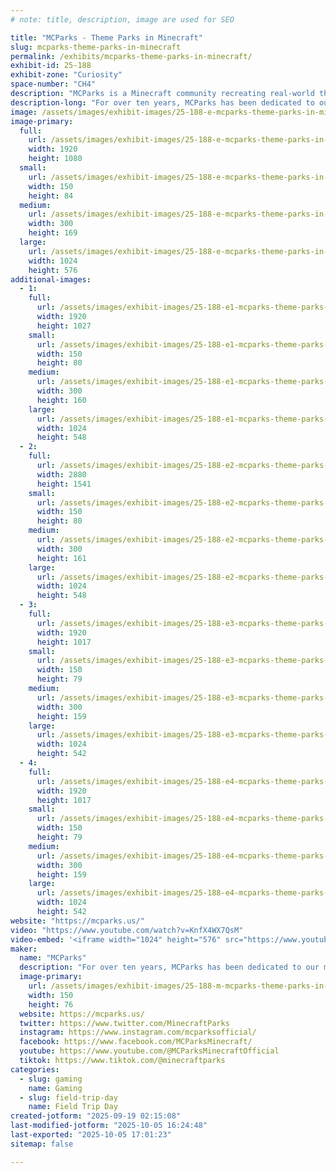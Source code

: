 ```yaml
---
# note: title, description, image are used for SEO

title: "MCParks - Theme Parks in Minecraft"
slug: mcparks-theme-parks-in-minecraft
permalink: /exhibits/mcparks-theme-parks-in-minecraft/
exhibit-id: 25-188
exhibit-zone: "Curiosity"
space-number: "CH4"
description: "MCParks is a Minecraft community recreating real-world theme parks and resorts at a 1:1 scale."
description-long: "For over ten years, MCParks has been dedicated to our mission to create the ultimate destination for theme parks in Minecraft. We specialize in recreating real-world theme parks and resorts (like the Walt Disney World Resort, Universal Orlando Resort, and Disneyland Resort) at a 1:1 scale within the game of Minecraft. Since April 2013, we've welcomed over 450,000 unique Guests, and currently staff a team of over 150 volunteer Cast Members."
image: /assets/images/exhibit-images/25-188-e-mcparks-theme-parks-in-minecraft-castlemcparks-300x169.png
image-primary: 
  full:
    url: /assets/images/exhibit-images/25-188-e-mcparks-theme-parks-in-minecraft-castlemcparks-full.png
    width: 1920
    height: 1080
  small:
    url: /assets/images/exhibit-images/25-188-e-mcparks-theme-parks-in-minecraft-castlemcparks-150x84.png
    width: 150
    height: 84
  medium:
    url: /assets/images/exhibit-images/25-188-e-mcparks-theme-parks-in-minecraft-castlemcparks-300x169.png
    width: 300
    height: 169
  large:
    url: /assets/images/exhibit-images/25-188-e-mcparks-theme-parks-in-minecraft-castlemcparks-1024x576.png
    width: 1024
    height: 576
additional-images: 
  - 1:
    full:
      url: /assets/images/exhibit-images/25-188-e1-mcparks-theme-parks-in-minecraft-epcotmcp-full.png
      width: 1920
      height: 1027
    small:
      url: /assets/images/exhibit-images/25-188-e1-mcparks-theme-parks-in-minecraft-epcotmcp-150x80.png
      width: 150
      height: 80
    medium:
      url: /assets/images/exhibit-images/25-188-e1-mcparks-theme-parks-in-minecraft-epcotmcp-300x160.png
      width: 300
      height: 160
    large:
      url: /assets/images/exhibit-images/25-188-e1-mcparks-theme-parks-in-minecraft-epcotmcp-1024x548.png
      width: 1024
      height: 548
  - 2:
    full:
      url: /assets/images/exhibit-images/25-188-e2-mcparks-theme-parks-in-minecraft-dlmcp-full.png
      width: 2880
      height: 1541
    small:
      url: /assets/images/exhibit-images/25-188-e2-mcparks-theme-parks-in-minecraft-dlmcp-150x80.png
      width: 150
      height: 80
    medium:
      url: /assets/images/exhibit-images/25-188-e2-mcparks-theme-parks-in-minecraft-dlmcp-300x161.png
      width: 300
      height: 161
    large:
      url: /assets/images/exhibit-images/25-188-e2-mcparks-theme-parks-in-minecraft-dlmcp-1024x548.png
      width: 1024
      height: 548
  - 3:
    full:
      url: /assets/images/exhibit-images/25-188-e3-mcparks-theme-parks-in-minecraft-2025-02-25-20-26-52-full.png
      width: 1920
      height: 1017
    small:
      url: /assets/images/exhibit-images/25-188-e3-mcparks-theme-parks-in-minecraft-2025-02-25-20-26-52-150x79.png
      width: 150
      height: 79
    medium:
      url: /assets/images/exhibit-images/25-188-e3-mcparks-theme-parks-in-minecraft-2025-02-25-20-26-52-300x159.png
      width: 300
      height: 159
    large:
      url: /assets/images/exhibit-images/25-188-e3-mcparks-theme-parks-in-minecraft-2025-02-25-20-26-52-1024x542.png
      width: 1024
      height: 542
  - 4:
    full:
      url: /assets/images/exhibit-images/25-188-e4-mcparks-theme-parks-in-minecraft-2024-09-01-10-08-37-full.png
      width: 1920
      height: 1017
    small:
      url: /assets/images/exhibit-images/25-188-e4-mcparks-theme-parks-in-minecraft-2024-09-01-10-08-37-150x79.png
      width: 150
      height: 79
    medium:
      url: /assets/images/exhibit-images/25-188-e4-mcparks-theme-parks-in-minecraft-2024-09-01-10-08-37-300x159.png
      width: 300
      height: 159
    large:
      url: /assets/images/exhibit-images/25-188-e4-mcparks-theme-parks-in-minecraft-2024-09-01-10-08-37-1024x542.png
      width: 1024
      height: 542
website: "https://mcparks.us/"
video: "https://www.youtube.com/watch?v=KnfX4WX7QsM"
video-embed: '<iframe width="1024" height="576" src="https://www.youtube.com/embed/KnfX4WX7QsM?feature=oembed" frameborder="0" allow="accelerometer; autoplay; clipboard-write; encrypted-media; gyroscope; picture-in-picture; web-share" referrerpolicy="strict-origin-when-cross-origin" allowfullscreen title="What We&#39;re Working On | MCParks | Minecraft"></iframe>'
maker: 
  name: "MCParks"
  description: "For over ten years, MCParks has been dedicated to our mission to create the ultimate destination for theme parks in Minecraft. We specialize in recreating real-world theme parks and resorts (like the Walt Disney World Resort, Universal Orlando Resort, and Disneyland Resort) at a 1:1 scale within the game of Minecraft. Since April 2013, we've welcomed over 450,000 unique Guests, and currently staff a team of over 150 volunteer Cast Members."
  image-primary:
    url: /assets/images/exhibit-images/25-188-m-mcparks-theme-parks-in-minecraft-mcparks-vertical-color-150x76.png
    width: 150
    height: 76
  website: https://mcparks.us/
  twitter: https://www.twitter.com/MinecraftParks
  instagram: https://www.instagram.com/mcparksofficial/
  facebook: https://www.facebook.com/MCParksMinecraft/
  youtube: https://www.youtube.com/@MCParksMinecraftOfficial
  tiktok: https://www.tiktok.com/@minecraftparks
categories: 
  - slug: gaming
    name: Gaming
  - slug: field-trip-day
    name: Field Trip Day
created-jotform: "2025-09-19 02:15:08"
last-modified-jotform: "2025-10-05 16:24:48"
last-exported: "2025-10-05 17:01:23"
sitemap: false

---
```

